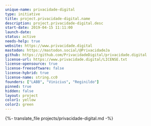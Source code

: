 ```yaml
---
unique-name: privacidade-digital
type: initiative
title: project.privacidade-digital.name
description: project.privacidade-digital.desc
start-date: 2019-04-15 11:11:00
launch-date:
status: active
needs-help: true
website: https://www.privacidade.digital
mastodon: https://mastodon.social/@PrivacidadeJa
github: https://github.com/PrivacidadeDigital/privacidade.digital
license-url: https://www.privacidade.digital/LICENSE.txt
license-opensource: true
license-freesoftware: false
license-hybrid: true
license-name: string.cc0
founders: ["LABB", "Vinicius", "Reginildo"]
pinned: true
hidden: false
layout: project
color1: yellow
color2: green
---
```


{%- translate_file projects/privacidade-digital.md -%}